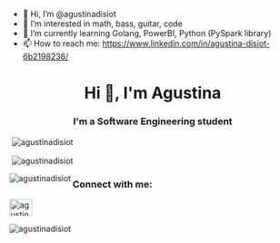 - 👋 Hi, I’m @agustinadisiot
- 👀 I’m interested in math, bass, guitar, code
- 🌱 I’m currently learning Golang, PowerBI, Python (PySpark library)
- 📫 How to reach me: https://www.linkedin.com/in/agustina-disiot-6b2198236/

<!---
agustinadisiot/agustinadisiot is a ✨ special ✨ repository because its `README.md` (this file) appears on your GitHub profile.
You can click the Preview link to take a look at your changes.
--->

<h1 align="center">Hi 👋, I'm Agustina</h1>
<h3 align="center">I'm a Software Engineering student</h3>

<p>&nbsp;<img align="center" src="https://github-readme-stats.vercel.app/api?username=agustinadisiot&show_icons=true&locale=en&theme=synthwave" alt="agustinadisiot" /></p>

<p>&nbsp;<img align="center" src="https://github-readme-streak-stats.herokuapp.com/?user=agustinadisiot&theme=dracula" alt="agustinadisiot" /></p>

<p><img align="left" src="https://github-readme-stats.vercel.app/api/top-langs?username=agustinadisiot&show_icons=true&locale=en&layout=compact&theme=radical&langs_count=10" alt="agustinadisiot" /></p>

<h3 align="left">Connect with me:</h3>
<p align="left">
<a href="https://www.linkedin.com/in/agustina-disiot-6b2198236/" target="blank"><img align="center" src="https://raw.githubusercontent.com/rahuldkjain/github-profile-readme-generator/master/src/images/icons/Social/linked-in-alt.svg" alt="agustina-disiot" height="30" width="40" /></a>
</p>


<p align="left"> <img src="https://komarev.com/ghpvc/?username=agustinadisiot&label=Profile%20views&color=0e75b6&style=flat" alt="agustinadisiot" /> </p>
 
